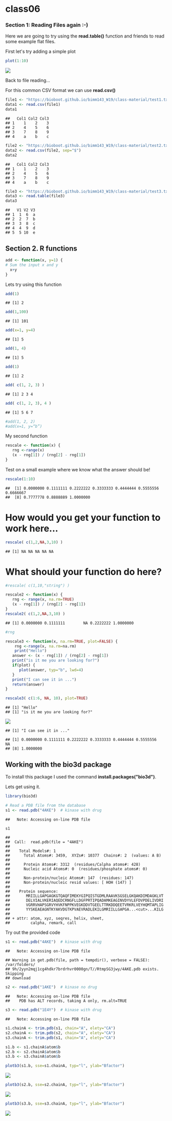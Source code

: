 class06
================

### Section 1: Reading Files again :-)

Here we are going to try using the **read.table()** function and friends to read some example flat files.

First let's try adding a simple plot

``` r
plot(1:10)
```

![](class_06_files/figure-markdown_github/unnamed-chunk-1-1.png)

Back to file reading...

For this common CSV format we can use **read.csv()**

``` r
file1 <- "https://bioboot.github.io/bimm143_W19/class-material/test1.txt"
data1 <- read.csv(file1)
data1
```

    ##   Col1 Col2 Col3
    ## 1    1    2    3
    ## 2    4    5    6
    ## 3    7    8    9
    ## 4    a    b    c

``` r
file2 <- "https://bioboot.github.io/bimm143_W19/class-material/test2.txt"
data2 <- read.csv(file2, sep="$")
data2
```

    ##   Col1 Col2 Col3
    ## 1    1    2    3
    ## 2    4    5    6
    ## 3    7    8    9
    ## 4    a    b    c

``` r
file3 <- "https://bioboot.github.io/bimm143_W19/class-material/test3.txt"
data3 <- read.table(file3)
data3
```

    ##   V1 V2 V3
    ## 1  1  6  a
    ## 2  2  7  b
    ## 3  3  8  c
    ## 4  4  9  d
    ## 5  5 10  e

Section 2. R functions
----------------------

``` r
add <- function(x, y=1) {
# Sum the input x and y 
  x+y
}
```

Lets try using this function

``` r
add(1)
```

    ## [1] 2

``` r
add(1,100)
```

    ## [1] 101

``` r
add(x=1, y=4)
```

    ## [1] 5

``` r
add(1, 4)
```

    ## [1] 5

``` r
add(1)
```

    ## [1] 2

``` r
add( c(1, 2, 3) )
```

    ## [1] 2 3 4

``` r
add( c(1, 2, 3), 4 )
```

    ## [1] 5 6 7

``` r
#add(1, 2, 2)
#add(x=1, y=“b”)
```

My second function

``` r
rescale <- function(x) {
   rng <-range(x)
   (x - rng[1]) / (rng[2] - rng[1])
}
```

Test on a small example where we know what the answer should be!

``` r
rescale(1:10)
```

    ##  [1] 0.0000000 0.1111111 0.2222222 0.3333333 0.4444444 0.5555556 0.6666667
    ##  [8] 0.7777778 0.8888889 1.0000000

How would you get your function to work here...
===============================================

``` r
rescale( c(1,2,NA,3,10) )
```

    ## [1] NA NA NA NA NA

What should your function do here?
==================================

``` r
#rescale( c(1,10,"string") )
```

``` r
rescale2 <- function(x) {
   rng <- range(x, na.rm=TRUE)
   (x - rng[1]) / (rng[2] - rng[1])
}
rescale2( c(1,2,NA,3,10) )
```

    ## [1] 0.0000000 0.1111111        NA 0.2222222 1.0000000

``` r
#rng
```

``` r
rescale3 <- function(x, na.rm=TRUE, plot=FALSE) {
    rng <-range(x, na.rm=na.rm)
    print("Hello")
   answer <- (x - rng[1]) / (rng[2] - rng[1])
   print("is it me you are looking for?")
   if(plot) {
      plot(answer, typ="b", lwd=4)
   }
   print("I can see it in ...")
   return(answer)
}
```

``` r
rescale3( c(1:6, NA, 10), plot=TRUE)
```

    ## [1] "Hello"
    ## [1] "is it me you are looking for?"

![](class_06_files/figure-markdown_github/unnamed-chunk-15-1.png)

    ## [1] "I can see it in ..."

    ## [1] 0.0000000 0.1111111 0.2222222 0.3333333 0.4444444 0.5555556        NA
    ## [8] 1.0000000

Working with the bio3d package
------------------------------

To install this package I used the command **install.packages("bio3d")**.

Lets get using it.

``` r
library(bio3d)
```

``` r
# Read a PDB file from the database
s1 <- read.pdb("4AKE")  # kinase with drug
```

    ##   Note: Accessing on-line PDB file

``` r
s1
```

    ## 
    ##  Call:  read.pdb(file = "4AKE")
    ## 
    ##    Total Models#: 1
    ##      Total Atoms#: 3459,  XYZs#: 10377  Chains#: 2  (values: A B)
    ## 
    ##      Protein Atoms#: 3312  (residues/Calpha atoms#: 428)
    ##      Nucleic acid Atoms#: 0  (residues/phosphate atoms#: 0)
    ## 
    ##      Non-protein/nucleic Atoms#: 147  (residues: 147)
    ##      Non-protein/nucleic resid values: [ HOH (147) ]
    ## 
    ##    Protein sequence:
    ##       MRIILLGAPGAGKGTQAQFIMEKYGIPQISTGDMLRAAVKSGSELGKQAKDIMDAGKLVT
    ##       DELVIALVKERIAQEDCRNGFLLDGFPRTIPQADAMKEAGINVDYVLEFDVPDELIVDRI
    ##       VGRRVHAPSGRVYHVKFNPPKVEGKDDVTGEELTTRKDDQEETVRKRLVEYHQMTAPLIG
    ##       YYSKEAEAGNTKYAKVDGTKPVAEVRADLEKILGMRIILLGAPGA...<cut>...KILG
    ## 
    ## + attr: atom, xyz, seqres, helix, sheet,
    ##         calpha, remark, call

Try out the provided code

``` r
s1 <- read.pdb("4AKE")  # kinase with drug
```

    ##   Note: Accessing on-line PDB file

    ## Warning in get.pdb(file, path = tempdir(), verbose = FALSE): /var/folders/
    ## 9h/2yyn2mqj1cg4hdkr7brdrhvr0000gn/T//RtmpSG3jwy/4AKE.pdb exists. Skipping
    ## download

``` r
s2 <- read.pdb("1AKE")  # kinase no drug
```

    ##   Note: Accessing on-line PDB file
    ##    PDB has ALT records, taking A only, rm.alt=TRUE

``` r
s3 <- read.pdb("1E4Y")  # kinase with drug
```

    ##   Note: Accessing on-line PDB file

``` r
s1.chainA <- trim.pdb(s1, chain="A", elety="CA")
s2.chainA <- trim.pdb(s2, chain="A", elety="CA")
s3.chainA <- trim.pdb(s1, chain="A", elety="CA")

s1.b <- s1.chainA$atom$b
s2.b <- s2.chainA$atom$b
s3.b <- s3.chainA$atom$b

plotb3(s1.b, sse=s1.chainA, typ="l", ylab="Bfactor")
```

![](class_06_files/figure-markdown_github/unnamed-chunk-18-1.png)

``` r
plotb3(s2.b, sse=s2.chainA, typ="l", ylab="Bfactor")
```

![](class_06_files/figure-markdown_github/unnamed-chunk-18-2.png)

``` r
plotb3(s3.b, sse=s3.chainA, typ="l", ylab="Bfactor")
```

![](class_06_files/figure-markdown_github/unnamed-chunk-18-3.png)
